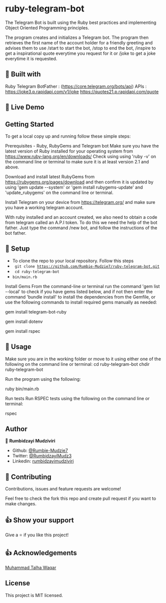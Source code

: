 # ruby-telegram-bot
The Telegram Bot is built using the Ruby best practices and implementing Object Oriented Programming principles.

The program creates and initializes a Telegram bot. The program then retrieves the first name of the account holder for a friendly greeting and advises them to use  /start to start the bot,  /stop to end the bot, /inspire to get a inspirational quote everytime you request for it or /joke to get a joke everytime it is requested. 

## 🔧 Built with<a name = "with"></a>

Ruby
Telegram
BotFather : (https://core.telegram.org/bots/api)
APIs : https://joke3.p.rapidapi.com/v1/joke
       https://quotes21.p.rapidapi.com/quote


## 🔴 Live Demo <a name = "demo"></a>


## Getting Started
To get a local copy up and running follow these simple steps:

Prerequisites - Ruby, RubyGems and Telegram bot
Make sure you have the latest version of Ruby installed for your operating system from https://www.ruby-lang.org/en/downloads/ Check using using 'ruby -v' on the command line or terminal to make sure it is at least version 2.1 and above.

Download and install latest RubyGems from https://rubygems.org/pages/download and then confirm it is updated by using 'gem update --system' or 'gem install rubygems-update' and 'update_rubygems' on the command line or terminal.

Install Telegram on your device from https://telegram.org/ and make sure you have a working telegram account. 

With ruby installed and an account created, we also need to obtain a code from telegram called an A.P.I token. To do this we need the help of the bot father. Just type the command /new bot, and follow the instructions of the bot father.


## 🔨 Setup <a name = "setup"></a>

- To clone the repo to your local repository. Follow this steps
- <code> git clone https://github.com/Rumbie-Mudzie7/ruby-telegram-bot.git</code>
- <code> cd ruby-telegram-bot</code>
- <code>bin/main.rb</code>

Install Gems
From the command-line or terminal run the command 'gem list --local' to check if you have gems listed below, and if not then enter the command 'bundle install' to install the dependencies from the Gemfile, or use the following commands to install required gems manually as needed:

gem install telegram-bot-ruby

gem install dotenv

gem install rspec


## 🔨 Usage <a name = "setup"></a>
Make sure you are in the working folder or move to it using either one of the following on the command line or terminal: cd ruby-telegram-bot chdir ruby-telegram-bot

Run the program using the following:

ruby bin/main.rb

Run tests
Run RSPEC tests using the following on the command line or terminal:

rspec

## Author

👤 **Rumbidzayi Mudziviri**

- Github: [@Rumbie-Mudzie7](https://github.com/Rumbie-Mudzie7)
- Twitter: [@RumbidzayiMudz3](https://twitter.com/RumbidzayiMudz3)
- Linkedin: [rumbidzayimudziviri](https://www.linkedin.com/in/rumbidzayi-mudziviri-792b4b85/)


## 🤝 Contributing

Contributions, issues and feature requests are welcome!

Feel free to check the fork this repo and create pull request if you want to make changes.

## 👍 Show your support

Give a ⭐️ if you like this project!

## :thumbsup: Acknowledgements

[Muhammad Talha Waqar](https://github.com/talhawaqar)<br>

## License
This project is MIT licensed.